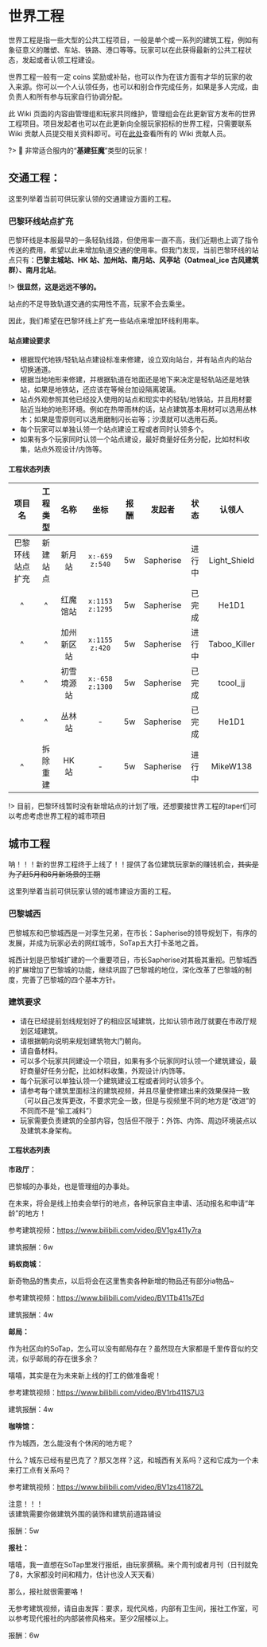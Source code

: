 # 世界工程

世界工程是指一些大型的公共工程项目，一般是单个或一系列的建筑工程，例如有象征意义的雕塑、车站、铁路、港口等等。玩家可以在此获得最新的公共工程状态，发起或者认领工程建设。

世界工程一般有一定 coins 奖励或补贴，也可以作为在该方面有才华的玩家的收入来源。你可以一个人认领任务，也可以和别合作完成任务，如果是多人完成，由负责人和所有参与玩家自行协调分配。

此 Wiki 页面的内容由管理组和玩家共同维护，管理组会在此更新官方发布的世界工程项目。项目发起者也可以在此更新向全服玩家招标的世界工程，只需要联系 Wiki 贡献人员提交相关资料即可。可在[此处](https://book.sotap.org/#/wiki/contributors)查看所有的 Wiki 贡献人员。

?> 💪 非常适合服内的“**基建狂魔**”类型的玩家！

## 交通工程：

这里列举着当前可供玩家认领的交通建设方面的工程。

### 巴黎环线站点扩充

巴黎环线是本服最早的一条轻轨线路，但使用率一直不高，我们近期也上调了指令传送的费用，希望以此来增加轨道交通的使用率。但我门发现，当前巴黎环线的站点只有：**巴黎主城站、HK 站、加州站、南月站、风亭站（Oatmeal_ice 古风建筑群）、南月北站**。

!> **很显然，这是远远不够的。**

站点的不足导致轨道交通的实用性不高，玩家不会去乘坐。

因此，我们希望在巴黎环线上扩充一些站点来增加环线利用率。

#### 站点建设要求

- 根据现代地铁/轻轨站点建设标准来修建，设立双向站台，并有站点内的站台切换通道。
- 根据当地地形来修建，并根据轨道在地面还是地下来决定是轻轨站还是地铁站，如果是地铁站，还应该在等候台加设隔离玻璃。
- 站点外观参照其他已经投入使用的站点和现实中的轻轨/地铁站，并且用材要贴近当地的地形环境。例如在热带雨林的话，站点建筑基本用材可以选用丛林木；如果是雪原则可以选用磨制闪长岩等；沙漠就可以选用石英。
- 每个玩家可以单独认领一个站点建设工程或者同时认领多个。
- 如果有多个玩家同时认领一个站点建设，最好商量好任务分配，比如材料收集，站点外观设计/内饰等。

#### 工程状态列表

| 项目名 | 工程类型 | 名称 | 坐标 | 报酬 | 发起者 | 状态 | 认领人 | 
|:-:|:-:|:-:|:-:|:-:|:-:|:-:|:-:|
| 巴黎环线站点扩充 | 新建站点 | 新月站 | `x:-659 z:540` | 5w | Sapherise | 进行中 | Light_Shield |
| ^ | ^ | 红魔馆站 | `x:1153 z:1295` | 5w | Sapherise | 已完成 | He1D1 |
| ^ | ^ | 加州新区站 | `x:1155 z:420` | 5w | Sapherise | 进行中 | Taboo_Killer |
| ^ | ^ | 初雪境源站 | `x:-658 z:1300` | 5w | Sapherise | 已完成 | tcool_jj |
| ^ | ^ | 丛林站 | - | 5w | Sapherise | 已完成 | He1D1 |
| ^ | 拆除重建 | HK 站 | - | 5w | Sapherise | 进行中 | MikeW138 |

!> 目前，巴黎环线暂时没有新增站点的计划了哦，还想要接世界工程的taper们可以考虑考虑世界工程的城市项目

## 城市工程

呐！！！新的世界工程终于上线了！！提供了各位建筑玩家新的赚钱机会，~~其实是为了赶5月和6月新场景的工期~~

这里列举着当前可供玩家认领的城市建设方面的工程。

### 巴黎城西

巴黎城东和巴黎城西是一对孪生兄弟，在市长：Sapherise的领导规划下，有序的发展，并成为玩家必去的网红城市，SoTap五大打卡圣地之首。

城西计划是巴黎城扩建的一个重要项目，市长Sapherise对其极其重视。巴黎城西的扩展增加了巴黎城的功能，继续巩固了巴黎城的地位，深化改革了巴黎城的制度，完善了巴黎城的四个基本方针。

### 建筑要求

- 请在已经提前划线规划好了的相应区域建筑，比如认领市政厅就要在市政厅规划区域建筑。
- 请根据朝向说明来规划建筑物大门朝向。
- 请自备材料。
- 可以多个玩家共同建设一个项目，如果有多个玩家同时认领一个建筑建设，最好商量好任务分配，比如材料收集，外观设计/内饰等。
- 每个玩家可以单独认领一个建筑建设工程或者同时认领多个。
- 请参考每个建筑里面标注的建筑视频，并且尽量使修建出来的效果保持一致（可以自己发挥更改，不要求完全一致，但是与视频里不同的地方是“改进”的不同而不是“偷工减料”）
- 玩家需要负责建筑的全部内容，包括但不限于：外饰、内饰、周边环境装点以及建筑本身架构。

#### 工程状态列表

**市政厅：**

巴黎城的办事处，也是管理组的办事处。

在未来，将会是线上拍卖会举行的地点，各种玩家自主申请、活动报名和申请“年龄”的地方！

参考建筑视频：https://www.bilibili.com/video/BV1gx411y7ra

建筑报酬：6w

**蚂蚁商城：**

新奇物品的售卖点，以后将会在这里售卖各种新增的物品还有部分ia物品~

参考建筑视频：https://www.bilibili.com/video/BV1Tb411s7Ed

建筑报酬：4w

**邮局：**

作为社区向的SoTap，怎么可以没有邮局存在？虽然现在大家都是千里传音似的交流，似乎邮局的存在很多余？

嘻嘻，其实是在为未来新上线的打工的做准备呢！

参考建筑视频：https://www.bilibili.com/video/BV1rb411S7U3

建筑报酬：4w

**咖啡馆：**

作为城西，怎么能没有个休闲的地方呢？

什么？城东已经有星巴克了？那又怎样？这，和城西有关系吗？这和它成为一个未来打工点有关系吗？

参考建筑视频：https://www.bilibili.com/video/BV1zs411872L

注意！！！  
该建筑需要你做建筑外围的装饰和建筑前道路铺设

报酬：5w

**报社：**

嘻嘻，我一直想在SoTap里发行报纸，由玩家撰稿。来个周刊或者月刊（日刊就免了8，大家都没时间和精力，估计也没人天天看）

那么，报社就很需要咯！

无参考建筑视频，请自由发挥：要求，现代风格，内部有卫生间，报社工作室，可以参考现代报社的内部装修风格来。至少2层楼以上。

报酬：6w
